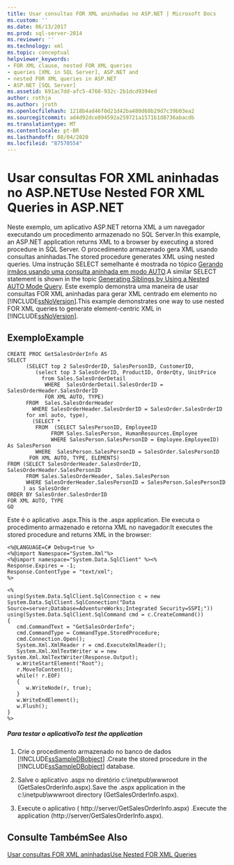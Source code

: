 ```yaml
---
title: Usar consultas FOR XML aninhadas no ASP.NET | Microsoft Docs
ms.custom: ''
ms.date: 06/13/2017
ms.prod: sql-server-2014
ms.reviewer: ''
ms.technology: xml
ms.topic: conceptual
helpviewer_keywords:
- FOR XML clause, nested FOR XML queries
- queries [XML in SQL Server], ASP.NET and
- nested FOR XML queries in ASP.NET
- ASP.NET [SQL Server]
ms.assetid: 691ac7dd-afc5-4760-932c-2b1dcd9394ed
author: rothja
ms.author: jroth
ms.openlocfilehash: 1218b4ad46f0d21d42ba480d68b29d7c39b03ea2
ms.sourcegitcommit: ad4d92dce894592a259721a1571b1d8736abacdb
ms.translationtype: MT
ms.contentlocale: pt-BR
ms.lasthandoff: 08/04/2020
ms.locfileid: "87570554"
---
```

# <a name="use-nested-for-xml-queries-in-aspnet"></a><span data-ttu-id="ca00e-102">Usar consultas FOR XML aninhadas no ASP.NET</span><span class="sxs-lookup"><span data-stu-id="ca00e-102">Use Nested FOR XML Queries in ASP.NET</span></span>
  <span data-ttu-id="ca00e-103">Neste exemplo, um aplicativo ASP.NET retorna XML a um navegador executando um procedimento armazenado no SQL Server.</span><span class="sxs-lookup"><span data-stu-id="ca00e-103">In this example, an ASP.NET application returns XML to a browser by executing a stored procedure in SQL Server.</span></span> <span data-ttu-id="ca00e-104">O procedimento armazenado gera XML usando consultas aninhadas.</span><span class="sxs-lookup"><span data-stu-id="ca00e-104">The stored procedure generates XML using nested queries.</span></span> <span data-ttu-id="ca00e-105">Uma instrução SELECT semelhante é mostrada no tópico [Gerando irmãos usando uma consulta aninhada em modo AUTO](generate-siblings-with-a-nested-auto-mode-query.md).</span><span class="sxs-lookup"><span data-stu-id="ca00e-105">A similar SELECT statement is shown in the topic [Generating Siblings by Using a Nested AUTO Mode Query](generate-siblings-with-a-nested-auto-mode-query.md).</span></span> <span data-ttu-id="ca00e-106">Este exemplo demonstra uma maneira de usar consultas FOR XML aninhadas para gerar XML centrado em elemento no [!INCLUDE[ssNoVersion](../../includes/ssnoversion-md.md)].</span><span class="sxs-lookup"><span data-stu-id="ca00e-106">This example demonstrates one way to use nested FOR XML queries to generate element-centric XML in [!INCLUDE[ssNoVersion](../../includes/ssnoversion-md.md)].</span></span>  
  
## <a name="example"></a><span data-ttu-id="ca00e-107">Exemplo</span><span class="sxs-lookup"><span data-stu-id="ca00e-107">Example</span></span>  
  
```  
CREATE PROC GetSalesOrderInfo AS  
SELECT   
      (SELECT top 2 SalesOrderID, SalesPersonID, CustomerID,  
         (select top 3 SalesOrderID, ProductID, OrderQty, UnitPrice  
           from Sales.SalesOrderDetail  
            WHERE  SalesOrderDetail.SalesOrderID = SalesOrderHeader.SalesOrderID  
            FOR XML AUTO, TYPE)  
      FROM  Sales.SalesOrderHeader  
        WHERE SalesOrderHeader.SalesOrderID = SalesOrder.SalesOrderID  
      for xml auto, type),  
        (SELECT *   
         FROM  (SELECT SalesPersonID, EmployeeID  
              FROM Sales.SalesPerson, HumanResources.Employee  
              WHERE SalesPerson.SalesPersonID = Employee.EmployeeID) As SalesPerson  
         WHERE  SalesPerson.SalesPersonID = SalesOrder.SalesPersonID  
       FOR XML AUTO, TYPE, ELEMENTS)  
FROM (SELECT SalesOrderHeader.SalesOrderID, SalesOrderHeader.SalesPersonID  
      FROM Sales.SalesOrderHeader, Sales.SalesPerson  
      WHERE SalesOrderHeader.SalesPersonID = SalesPerson.SalesPersonID  
     ) as SalesOrder  
ORDER BY SalesOrder.SalesOrderID  
FOR XML AUTO, TYPE  
GO  
```  
  
 <span data-ttu-id="ca00e-108">Este é o aplicativo .aspx.</span><span class="sxs-lookup"><span data-stu-id="ca00e-108">This is the .aspx application.</span></span> <span data-ttu-id="ca00e-109">Ele executa o procedimento armazenado e retorna XML no navegador:</span><span class="sxs-lookup"><span data-stu-id="ca00e-109">It executes the stored procedure and returns XML in the browser:</span></span>  
  
```  
<%@LANGUAGE=C# Debug=true %>  
<%@import Namespace="System.Xml"%>  
<%@import namespace="System.Data.SqlClient" %><%  
Response.Expires = -1;  
Response.ContentType = "text/xml";  
%>  
  
<%  
using(System.Data.SqlClient.SqlConnection c = new System.Data.SqlClient.SqlConnection("Data Source=server;Database=AdventureWorks;Integrated Security=SSPI;"))  
using(System.Data.SqlClient.SqlCommand cmd = c.CreateCommand())  
{  
   cmd.CommandText = "GetSalesOrderInfo";  
   cmd.CommandType = CommandType.StoredProcedure;  
   cmd.Connection.Open();  
   System.Xml.XmlReader r = cmd.ExecuteXmlReader();  
   System.Xml.XmlTextWriter w = new System.Xml.XmlTextWriter(Response.Output);  
   w.WriteStartElement("Root");  
   r.MoveToContent();  
   while(! r.EOF)  
   {  
      w.WriteNode(r, true);  
   }  
   w.WriteEndElement();  
   w.Flush();  
}  
%>  
```  
  
##### <a name="to-test-the-application"></a><span data-ttu-id="ca00e-110">Para testar o aplicativo</span><span class="sxs-lookup"><span data-stu-id="ca00e-110">To test the application</span></span>  
  
1.  <span data-ttu-id="ca00e-111">Crie o procedimento armazenado no banco de dados [!INCLUDE[ssSampleDBobject](../../includes/sssampledbobject-md.md)] .</span><span class="sxs-lookup"><span data-stu-id="ca00e-111">Create the stored procedure in the [!INCLUDE[ssSampleDBobject](../../includes/sssampledbobject-md.md)] database.</span></span>  
  
2.  <span data-ttu-id="ca00e-112">Salve o aplicativo .aspx no diretório c:\inetpub\wwwroot (GetSalesOrderInfo.aspx).</span><span class="sxs-lookup"><span data-stu-id="ca00e-112">Save the .aspx application in the c:\inetpub\wwwroot directory (GetSalesOrderInfo.aspx).</span></span>  
  
3.  <span data-ttu-id="ca00e-113">Execute o aplicativo ( http://server/GetSalesOrderInfo.aspx) .</span><span class="sxs-lookup"><span data-stu-id="ca00e-113">Execute the application (http://server/GetSalesOrderInfo.aspx).</span></span>  
  
## <a name="see-also"></a><span data-ttu-id="ca00e-114">Consulte Também</span><span class="sxs-lookup"><span data-stu-id="ca00e-114">See Also</span></span>  
 [<span data-ttu-id="ca00e-115">Usar consultas FOR XML aninhadas</span><span class="sxs-lookup"><span data-stu-id="ca00e-115">Use Nested FOR XML Queries</span></span>](use-nested-for-xml-queries.md)  
  
  
